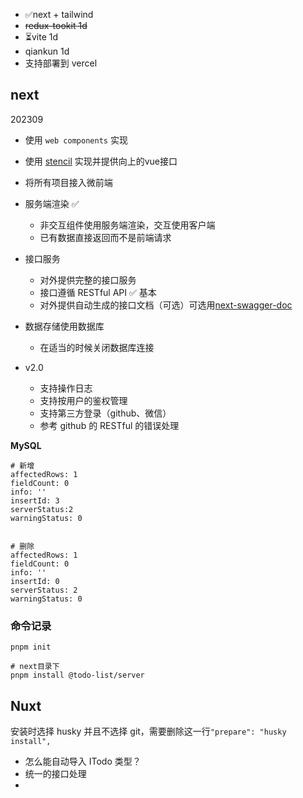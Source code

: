 - ✅next + tailwind
- ~~redux-tookit 1d~~
- ⏳vite 1d
- qiankun 1d
- 支持部署到 vercel

## next

202309
- 使用 `web components` 实现
- 使用 [stencil](https://github.com/ionic-team/stencil) 实现并提供向上的vue接口
- 将所有项目接入微前端

- 服务端渲染 ✅
  - 非交互组件使用服务端渲染，交互使用客户端
  - 已有数据直接返回而不是前端请求
- 接口服务
  - 对外提供完整的接口服务
  - 接口遵循 RESTful API ✅ 基本
  - 对外提供自动生成的接口文档（可选）可选用[next-swagger-doc](https://github.com/jellydn/next-swagger-doc)
- 数据存储使用数据库
  - 在适当的时候关闭数据库连接
- v2.0
  - 支持操作日志
  - 支持按用户的鉴权管理
  - 支持第三方登录（github、微信）
  - 参考 github 的 RESTful 的错误处理

**MySQL**

```
# 新增
affectedRows: 1
fieldCount: 0
info: ''
insertId: 3
serverStatus:2
warningStatus: 0


# 删除
affectedRows: 1
fieldCount: 0
info: ''
insertId: 0
serverStatus: 2
warningStatus: 0
```

### 命令记录

```shell
pnpm init

# next目录下
pnpm install @todo-list/server
```

## Nuxt

安装时选择 husky 并且不选择 git，需要删除这一行`"prepare": "husky install",`

- 怎么能自动导入 ITodo 类型？
- 统一的接口处理
-
